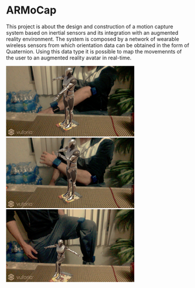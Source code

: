 # ARMoCap
This project is about the design and construction of a motion capture system based on inertial sensors and its integration with an augmented reality environment. The system is composed by a  network of wearable wireless sensors from which orientation data can be obtained in the form of Quaternion. Using this data type it is possible to map the movemennts of the user to an augmented reality avatar in real-time.

<img src="images/result1.png" width=350>
<img src="images/result2.png" width=350>
<img src="images/result3.png" width=350>
